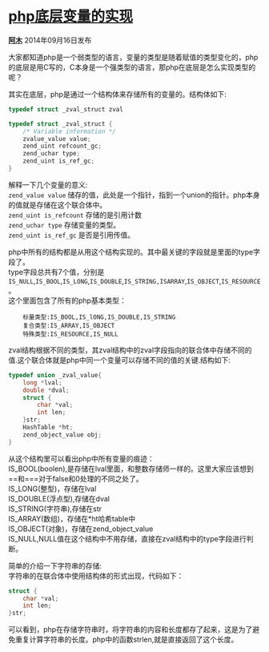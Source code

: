 # [php底层变量的实现][0]

[**阿木**][2] 2014年09月16日发布 

大家都知道php是一个弱类型的语言，变量的类型是随着赋值的类型变化的，php的底层是用C写的，C本身是一个强类型的语言，那php在底层是怎么实现类型的呢？

其实在底层，php是通过一个结构体来存储所有的变量的。结构体如下:

```c
typedef struct _zval_struct zval

typedef struct _zval_struct {
    /* Variable information */
    zvalue_value value;
    zend_uint refcount_gc;
    zend_uchar type;
    zend_uint is_ref_gc;
}
```

解释一下几个变量的意义:  
`zend_value value` 储存的值，此处是一个指针，指到一个union的指针。php本身的值就是存储在这个联合体中。  
`zend_uint is_refcount` 存储的是引用计数  
`zend_uchar type` 存储变量的类型。  
`zend_uint is_ref_gc` 是否是引用传值。

php中所有的结构都是从用这个结构实现的。其中最关键的字段就是里面的type字段了。  
type字段总共有7个值，分别是`IS_NULL`,`IS_BOOL`,`IS_LONG`,`IS_DOUBLE`,`IS_STRING,ISARRAY`,`IS_OBJECT`,`IS_RESOURCE`。  
这个里面包含了所有的php基本类型：

        标量类型:IS_BOOL,IS_lONG,IS_DOUBLE,IS_STRING
        复合类型:IS_ARRAY,IS_OBJECT
        特殊类型:IS_RESOURCE,IS_NULL

zval结构根据不同的类型，其zval结构中的zval字段指向的联合体中存储不同的值.这个联合体就是php中同一个变量可以存储不同的值的关键.结构如下:

```c
typedef union _zval_value{
    long *lval;
    double *dval;
    struct {
        char *val;
        int len;
    }str;
    HashTable *ht;
    zend_object_value obj;
}
```

从这个结构里可以看出php中所有变量的痕迹：  
IS_BOOL(boolen),是存储在lval里面，和整数存储师一样的。这里大家应该想到==和===对于false和0处理的不同之处了。  
IS_LONG(整型)，存储在lval  
IS_DOUBLE(浮点型),存储在dval  
IS_STRING(字符串),存储在str  
IS_ARRAY(数组)，存储在*ht哈希table中  
IS_OBJECT(对象)，存储在zend_object_value  
IS_NULL,NULL值在这个结构中不用存储，直接在zval结构中的type字段进行判断。

简单的介绍一下字符串的存储:  
字符串的在联合体中使用结构体的形式出现，代码如下：

```c
struct {
    char *val;
    int len;
}str;
```

可以看到，php在存储字符串时，将字符串的内容和长度都存了起来，这是为了避免重复计算字符串的长度。php中的函数strlen,就是直接返回了这个长度。

[0]: https://segmentfault.com/a/1190000000671650
[1]: https://segmentfault.com/t/php/blogs
[2]: https://segmentfault.com/u/forse